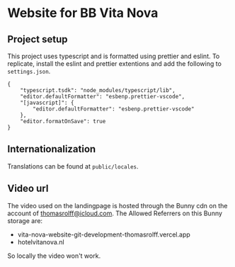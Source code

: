 # Website for BB Vita Nova

## Project setup

This project uses typescript and is formatted using prettier and eslint. To replicate, install the eslint and prettier extentions and add the following to `settings.json`.

```
{
    "typescript.tsdk": "node_modules/typescript/lib",
    "editor.defaultFormatter": "esbenp.prettier-vscode",
    "[javascript]": {
        "editor.defaultFormatter": "esbenp.prettier-vscode"
    },
    "editor.formatOnSave": true
}
```

## Internationalization

Translations can be found at `public/locales`.

## Video url

The video used on the landingpage is hosted through the Bunny cdn on the account of thomasrolff@icloud.com. The Allowed Referrers on this Bunny storage are:

-   vita-nova-website-git-development-thomasrolff.vercel.app
-   hotelvitanova.nl

So locally the video won't work.
